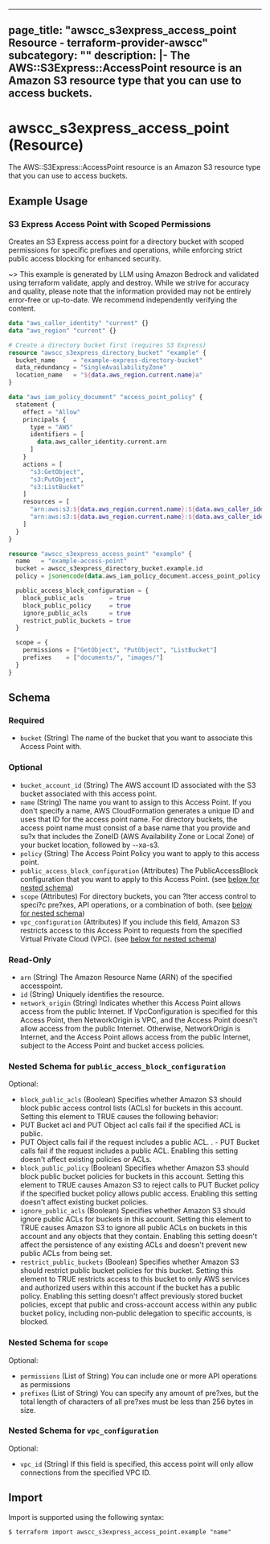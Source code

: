 
---
page_title: "awscc_s3express_access_point Resource - terraform-provider-awscc"
subcategory: ""
description: |-
  The AWS::S3Express::AccessPoint resource is an Amazon S3 resource type that you can use to access buckets.
---

# awscc_s3express_access_point (Resource)

The AWS::S3Express::AccessPoint resource is an Amazon S3 resource type that you can use to access buckets.

## Example Usage

### S3 Express Access Point with Scoped Permissions

Creates an S3 Express access point for a directory bucket with scoped permissions for specific prefixes and operations, while enforcing strict public access blocking for enhanced security.

~> This example is generated by LLM using Amazon Bedrock and validated using terraform validate, apply and destroy. While we strive for accuracy and quality, please note that the information provided may not be entirely error-free or up-to-date. We recommend independently verifying the content.

```terraform
data "aws_caller_identity" "current" {}
data "aws_region" "current" {}

# Create a directory bucket first (requires S3 Express)
resource "awscc_s3express_directory_bucket" "example" {
  bucket_name     = "example-express-directory-bucket"
  data_redundancy = "SingleAvailabilityZone"
  location_name   = "${data.aws_region.current.name}a"
}

data "aws_iam_policy_document" "access_point_policy" {
  statement {
    effect = "Allow"
    principals {
      type = "AWS"
      identifiers = [
        data.aws_caller_identity.current.arn
      ]
    }
    actions = [
      "s3:GetObject",
      "s3:PutObject",
      "s3:ListBucket"
    ]
    resources = [
      "arn:aws:s3:${data.aws_region.current.name}:${data.aws_caller_identity.current.account_id}:accesspoint/*",
      "arn:aws:s3:${data.aws_region.current.name}:${data.aws_caller_identity.current.account_id}:accesspoint/*/object/*"
    ]
  }
}

resource "awscc_s3express_access_point" "example" {
  name   = "example-access-point"
  bucket = awscc_s3express_directory_bucket.example.id
  policy = jsonencode(data.aws_iam_policy_document.access_point_policy.json)

  public_access_block_configuration = {
    block_public_acls       = true
    block_public_policy     = true
    ignore_public_acls      = true
    restrict_public_buckets = true
  }

  scope = {
    permissions = ["GetObject", "PutObject", "ListBucket"]
    prefixes    = ["documents/", "images/"]
  }
}
```

<!-- schema generated by tfplugindocs -->
## Schema

### Required

- `bucket` (String) The name of the bucket that you want to associate this Access Point with.

### Optional

- `bucket_account_id` (String) The AWS account ID associated with the S3 bucket associated with this access point.
- `name` (String) The name you want to assign to this Access Point. If you don't specify a name, AWS CloudFormation generates a unique ID and uses that ID for the access point name. For directory buckets, the access point name must consist of a base name that you provide and su?x that includes the ZoneID (AWS Availability Zone or Local Zone) of your bucket location, followed by --xa-s3.
- `policy` (String) The Access Point Policy you want to apply to this access point.
- `public_access_block_configuration` (Attributes) The PublicAccessBlock configuration that you want to apply to this Access Point. (see [below for nested schema](#nestedatt--public_access_block_configuration))
- `scope` (Attributes) For directory buckets, you can ?lter access control to speci?c pre?xes, API operations, or a combination of both. (see [below for nested schema](#nestedatt--scope))
- `vpc_configuration` (Attributes) If you include this field, Amazon S3 restricts access to this Access Point to requests from the specified Virtual Private Cloud (VPC). (see [below for nested schema](#nestedatt--vpc_configuration))

### Read-Only

- `arn` (String) The Amazon Resource Name (ARN) of the specified accesspoint.
- `id` (String) Uniquely identifies the resource.
- `network_origin` (String) Indicates whether this Access Point allows access from the public Internet. If VpcConfiguration is specified for this Access Point, then NetworkOrigin is VPC, and the Access Point doesn't allow access from the public Internet. Otherwise, NetworkOrigin is Internet, and the Access Point allows access from the public Internet, subject to the Access Point and bucket access policies.

<a id="nestedatt--public_access_block_configuration"></a>
### Nested Schema for `public_access_block_configuration`

Optional:

- `block_public_acls` (Boolean) Specifies whether Amazon S3 should block public access control lists (ACLs) for buckets in this account. Setting this element to TRUE causes the following behavior:
- PUT Bucket acl and PUT Object acl calls fail if the specified ACL is public.
 - PUT Object calls fail if the request includes a public ACL.
. - PUT Bucket calls fail if the request includes a public ACL.
Enabling this setting doesn't affect existing policies or ACLs.
- `block_public_policy` (Boolean) Specifies whether Amazon S3 should block public bucket policies for buckets in this account. Setting this element to TRUE causes Amazon S3 to reject calls to PUT Bucket policy if the specified bucket policy allows public access. Enabling this setting doesn't affect existing bucket policies.
- `ignore_public_acls` (Boolean) Specifies whether Amazon S3 should ignore public ACLs for buckets in this account. Setting this element to TRUE causes Amazon S3 to ignore all public ACLs on buckets in this account and any objects that they contain. Enabling this setting doesn't affect the persistence of any existing ACLs and doesn't prevent new public ACLs from being set.
- `restrict_public_buckets` (Boolean) Specifies whether Amazon S3 should restrict public bucket policies for this bucket. Setting this element to TRUE restricts access to this bucket to only AWS services and authorized users within this account if the bucket has a public policy.
Enabling this setting doesn't affect previously stored bucket policies, except that public and cross-account access within any public bucket policy, including non-public delegation to specific accounts, is blocked.


<a id="nestedatt--scope"></a>
### Nested Schema for `scope`

Optional:

- `permissions` (List of String) You can include one or more API operations as permissions
- `prefixes` (List of String) You can specify any amount of pre?xes, but the total length of characters of all pre?xes must be less than 256 bytes in size.


<a id="nestedatt--vpc_configuration"></a>
### Nested Schema for `vpc_configuration`

Optional:

- `vpc_id` (String) If this field is specified, this access point will only allow connections from the specified VPC ID.

## Import

Import is supported using the following syntax:

```shell
$ terraform import awscc_s3express_access_point.example "name"
```
